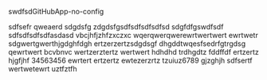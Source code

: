 swdfsdGitHubApp-no-config


sdfsefr
qweaerd
sdgdsfg
zdgdsfgsdfsdfsdfsdfsd
sdgfdfgswdfsdf
sdfsdfsdfsdfasdasd
vbcjhfjzhfzxczxc
wqerqwerqwerewrtwertwert
ewrtwetr
sdgwertgwerthjgdghfdgh
ertzerzertzsdgdsgf
dhgddtwqesfsedrfgtrgdsg
qewrtwert bcvbnvc
wertzerztertz
wertwert
hdhdhd
trdhgdtz
fddffdf
ertzertz
hjgfjhf
34563456
ewrtert
ertzertz
ewtezerzrtz
tzuiuz6789
gjzghjh
sdfsertf
wertwetewrt
uztfztfh
